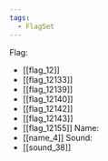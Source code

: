```yaml
---
tags:
  - FlagSet
---
```

Flag:
- [[flag_12]]
- [[flag_12133]]
- [[flag_12139]]
- [[flag_12140]]
- [[flag_12142]]
- [[flag_12143]]
- [[flag_12155]]
Name:
- [[name_4]]
Sound:
- [[sound_38]]
